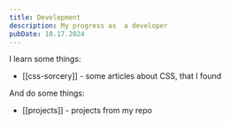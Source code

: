 ```yaml
---
title: Development
description: My progress as  a developer
pubDate: 10.17.2024
---
```

I learn some things:
- [[css-sorcery]] - some articles about CSS, that I found

And do some things:
- [[projects]] - projects from my repo